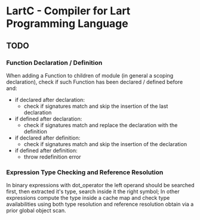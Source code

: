 # LartC - Compiler for Lart Programming Language

## TODO

### Function Declaration / Definition

When adding a Function to children of module (in general a scoping declaration), check if such Function has been declared / defined before and:

- if declared after declaration:
  - check if signatures match and skip the insertion of the last declaration
- if defined after declaration:
  - check if signatures match and replace the declaration with the definition
- if declared after definition:
  - check if signatures match and skip the insertion of the declaration
- if defined after definition:
  - throw redefinition error

### Expression Type Checking and Reference Resolution

In binary expressions with dot_operator the left operand should be searched first, then extracted it's type, search inside it the right symbol;
In other expressions compute the type inside a cache map and check type availabilities using both type resolution and reference resolution obtain via a prior global object scan.
